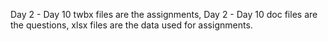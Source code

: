 Day 2 - Day 10 twbx files are the assignments, Day 2 - Day 10 doc files are the questions, xlsx files are the data used for assignments.
